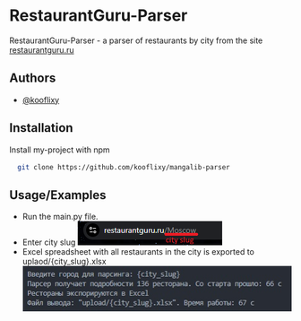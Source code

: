 
# RestaurantGuru-Parser

RestaurantGuru-Parser - a parser of restaurants by city from the site [restaurantguru.ru](https://restaurantguru.ru/)


## Authors

- [@kooflixy](https://www.github.com/kooflixy)


## Installation

Install my-project with npm

```bash
  git clone https://github.com/kooflixy/mangalib-parser
```
    
## Usage/Examples

- Run the main.py file.
- Enter city slug 
![](https://github.com/kooflixy/restaurantguru-parser/blob/main/images/city_slug.jpg)
- Excel spreadsheet with all restaurants in the city is exported to uplaod/{city_slug}.xlsx
![](https://github.com/kooflixy/restaurantguru-parser/blob/main/images/work_example.jpg)